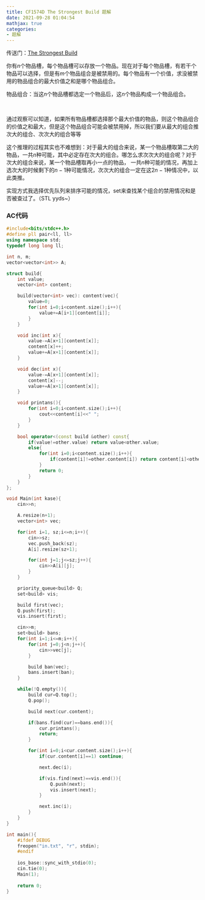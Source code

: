 ```yaml
---
title: CF1574D The Strongest Build 题解
date: 2021-09-28 01:04:54
mathjax: true
categories: 
- 题解
---
```


传送门：[The Strongest Build](https://codeforces.com/problemset/problem/1574/D)



你有$n$个物品槽，每个物品槽可以存放一个物品。现在对于每个物品槽，有若干个物品可以选择，但是有$m$个物品组合是被禁用的。每个物品有一个价值，求没被禁用的物品组合的最大价值之和是哪个物品组合。



物品组合：当这$n$个物品槽都选定一个物品后，这$n$个物品构成一个物品组合。

<!--more-->

<br/>

通过观察可以知道，如果所有物品槽都选择那个最大价值的物品，则这个物品组合的价值之和最大，但是这个物品组合可能会被禁用掉，所以我们要从最大的组合推次大的组合、次次大的组合等等



这个推理的过程其实也不难想到：对于最大的组合来说，某一个物品槽取第二大的物品，一共$n$种可能，其中必定存在次大的组合。哪怎么求次次大的组合呢？对于次大的组合来说，某一个物品槽取再小一点的物品， 一共$n$种可能的情况，再加上选次大的时候剩下的$n-1$种可能情况，次次大的组合一定在这$2n-1$种情况中，以此类推。



实现方式我选择优先队列来排序可能的情况，set来查找某个组合的禁用情况和是否被查过了。（STL yyds~）



### AC代码

```cpp
#include<bits/stdc++.h>
#define pll pair<ll, ll>
using namespace std;
typedef long long ll;

int n, m;
vector<vector<int>> A;

struct build{
    int value;
    vector<int> content;

    build(vector<int> vec): content(vec){
        value=0;
        for(int i=0;i<content.size();i++){
            value+=A[i+1][content[i]];
        }
    }

    void inc(int x){
        value-=A[x+1][content[x]];
        content[x]++;
        value+=A[x+1][content[x]];
    }

    void dec(int x){
        value-=A[x+1][content[x]];
        content[x]--;
        value+=A[x+1][content[x]];
    }

    void printans(){
        for(int i=0;i<content.size();i++){
            cout<<content[i]<<" ";
        }
    }

    bool operator<(const build &other) const{
        if(value!=other.value) return value<other.value;
        else{
            for(int i=0;i<content.size();i++){
                if(content[i]!=other.content[i]) return content[i]<other.content[i];
            }
            return 0;
        }
    }
};

void Main(int kase){
    cin>>n;

    A.resize(n+1);
    vector<int> vec;

    for(int i=1, sz;i<=n;i++){
        cin>>sz;
        vec.push_back(sz);
        A[i].resize(sz+1);

        for(int j=1;j<=sz;j++){
            cin>>A[i][j];
        }
    }

    priority_queue<build> Q;
    set<build> vis;

    build first(vec);
    Q.push(first);
    vis.insert(first);

    cin>>m;
    set<build> bans;
    for(int i=1;i<=m;i++){
        for(int j=0;j<n;j++){
            cin>>vec[j];
        }

        build ban(vec);
        bans.insert(ban);
    }

    while(!Q.empty()){
        build cur=Q.top();
        Q.pop();

        build next(cur.content);

        if(bans.find(cur)==bans.end()){
            cur.printans();
            return;
        }

        for(int i=0;i<cur.content.size();i++){
            if(cur.content[i]==1) continue;

            next.dec(i);

            if(vis.find(next)==vis.end()){
                Q.push(next);
                vis.insert(next);
            }

            next.inc(i);
        }
    }
}

int main(){
    #ifdef DEBUG
    freopen("in.txt", "r", stdin);
    #endif
    
    ios_base::sync_with_stdio(0);
    cin.tie(0);
    Main(1);
    
    return 0;
}
```

